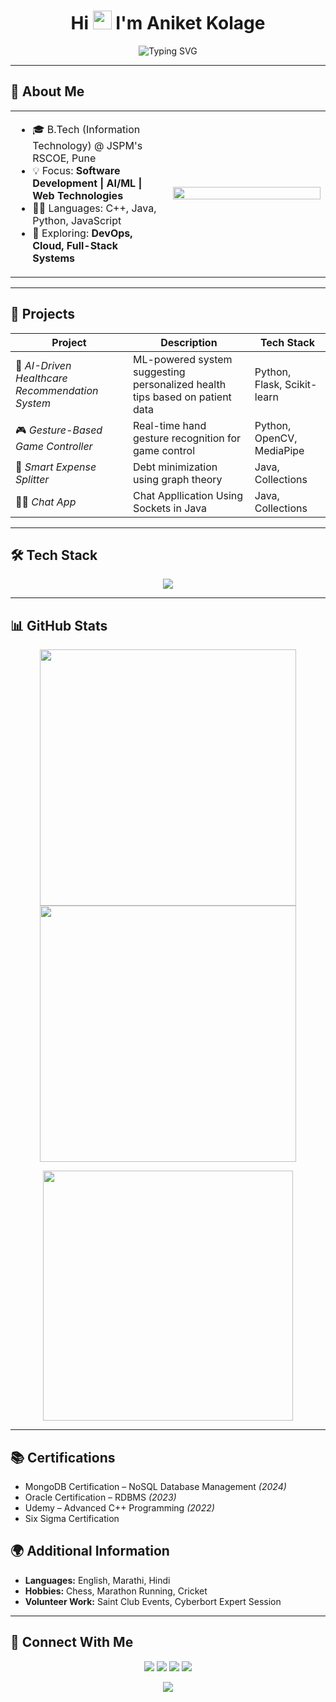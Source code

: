 <h1 align="center">
  Hi <img src="https://media.giphy.com/media/hvRJCLFzcasrR4ia7z/giphy.gif" width="30px"/> I'm Aniket Kolage
</h1>

<p align="center" width="100%">
  <img src="https://readme-typing-svg.demolab.com?font=Fira+Code&weight=600&size=22&duration=4000&pause=1000&color=00FFDD&center=true&vCenter=true&multiline=true&width=900&height=100&lines=Final+Year+IT+Student+%7C+Software+Developer;Full+Stack+Developer;AI+%7C+ML+%7C+Web+Development+Enthusiast;Always+Learning+%7C+Building+%7C+Contributing" alt="Typing SVG" />
</p>

---

## 🧠 About Me

<table>
  <tr>
    <td width="50%">
      <ul>
        <li>🎓 B.Tech (Information Technology) @ JSPM's RSCOE, Pune</li>
        <li>💡 Focus: <b>Software Development | AI/ML | Web Technologies</b></li>
        <li>👨‍💻 Languages: C++, Java, Python, JavaScript</li>
        <li>🚀 Exploring: <b>DevOps, Cloud, Full-Stack Systems</b></li>
      </ul>
    </td>
    <td width="50%">
      <img src="https://cdn.dribbble.com/users/1059583/screenshots/4171367/coding-freak.gif" width="100%">
    </td>
  </tr>
</table>

---
## 💼 Projects  

| Project | Description | Tech Stack |
|---------|-------------|------------|
| 🏥 *AI-Driven Healthcare Recommendation System* | ML-powered system suggesting personalized health tips based on patient data | Python, Flask, Scikit-learn |
| 🎮 *Gesture-Based Game Controller* | Real-time hand gesture recognition for game control | Python, OpenCV, MediaPipe |
| 💸 *Smart Expense Splitter* | Debt minimization using graph theory | Java, Collections |
| 👨‍💻 *Chat App* | Chat Appllication Using Sockets in Java | Java, Collections |


---

## 🛠 Tech Stack  

<p align="center">
  <img src="https://skillicons.dev/icons?i=cpp,python,java,js,react,nodejs,flask,mongodb,mysql,git,github,html,css" />
</p>

---

## 📊 GitHub Stats  

<p align="center" margin="10px">
  <img src="https://github-readme-stats.vercel.app/api?username=aniketkolage&show_icons=true&theme=tokyonight" width="410"/>
  <img src="https://github-readme-streak-stats-eight.vercel.app/?user=aniketkolage&theme=tokyonight" width="410"/>
</p>

<p align="center">
  <img src="https://github-readme-stats.vercel.app/api/top-langs/?username=aniketkolage&layout=compact&theme=tokyonight" width="400"/>
</p>

---

## 📚 Certifications  

- MongoDB Certification – NoSQL Database Management *(2024)*  
- Oracle Certification – RDBMS *(2023)*  
- Udemy – Advanced C++ Programming *(2022)*
- Six Sigma Certification

## 🌍 Additional Information  

- **Languages:** English, Marathi, Hindi  
- **Hobbies:** Chess, Marathon Running, Cricket  
- **Volunteer Work:** Saint Club Events, Cyberbort Expert Session  

---

## 🔗 Connect With Me  

<p align="center">
  <a href="https://www.linkedin.com/in/aniketkolage"><img src="https://img.shields.io/badge/LinkedIn-blue?style=for-the-badge&logo=linkedin&logoColor=white" /></a>
  <a href="mailto:aniketkolage2004@gmail.com"><img src="https://img.shields.io/badge/Gmail-red?style=for-the-badge&logo=gmail&logoColor=white" /></a>
  <a href="https://github.com/aniketkolage"><img src="https://img.shields.io/badge/GitHub-black?style=for-the-badge&logo=github&logoColor=white" /></a>
  <a href="https://your-portfolio-link.com"><img src="https://img.shields.io/badge/Portfolio-000?style=for-the-badge&logo=vercel&logoColor=white" /></a>
</p>

<p align="center">
  <img src="https://komarev.com/ghpvc/?username=aniketkolage&label=Profile%20views&color=0e75b6&style=flat" />
</p>
